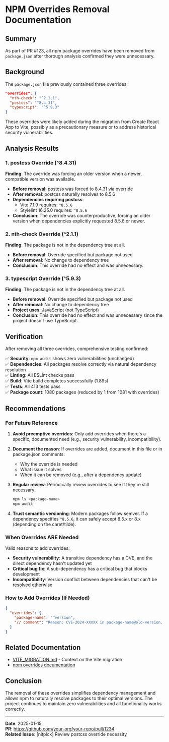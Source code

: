 # NPM Overrides Removal Documentation

## Summary

As part of PR #123, all npm package overrides have been removed from `package.json` after thorough analysis confirmed they were unnecessary.

## Background

The `package.json` file previously contained three overrides:

```json
"overrides": {
  "nth-check": "^2.1.1",
  "postcss": "^8.4.31",
  "typescript": "^5.9.3"
}
```

These overrides were likely added during the migration from Create React App to Vite, possibly as a precautionary measure or to address historical security vulnerabilities.

## Analysis Results

### 1. postcss Override (^8.4.31)

**Finding**: The override was forcing an older version when a newer, compatible version was available.

- **Before removal**: postcss was forced to 8.4.31 via override
- **After removal**: postcss naturally resolves to 8.5.6
- **Dependencies requiring postcss**:
  - Vite 7.1.9 requires: `^8.5.6`
  - Stylelint 16.25.0 requires: `^8.5.6`
- **Conclusion**: The override was counterproductive, forcing an older version when dependencies explicitly requested 8.5.6 or newer.

### 2. nth-check Override (^2.1.1)

**Finding**: The package is not in the dependency tree at all.

- **Before removal**: Override specified but package not used
- **After removal**: No change to dependency tree
- **Conclusion**: This override had no effect and was unnecessary.

### 3. typescript Override (^5.9.3)

**Finding**: The package is not in the dependency tree at all.

- **Before removal**: Override specified but package not used
- **After removal**: No change to dependency tree
- **Project uses**: JavaScript (not TypeScript)
- **Conclusion**: This override had no effect and was unnecessary since the project doesn't use TypeScript.

## Verification

After removing all three overrides, comprehensive testing confirmed:

✅ **Security**: `npm audit` shows zero vulnerabilities (unchanged)  
✅ **Dependencies**: All packages resolve correctly via natural dependency resolution  
✅ **Linting**: All ESLint checks pass  
✅ **Build**: Vite build completes successfully (1.89s)  
✅ **Tests**: All 413 tests pass  
✅ **Package count**: 1080 packages (reduced by 1 from 1081 with overrides)

## Recommendations

### For Future Reference

1. **Avoid preemptive overrides**: Only add overrides when there's a specific, documented need (e.g., security vulnerability, incompatibility).

2. **Document the reason**: If overrides are added, document in this file or in package.json comments:
   - Why the override is needed
   - What issue it solves
   - When it can be removed (e.g., after a dependency update)

3. **Regular review**: Periodically review overrides to see if they're still necessary:

   ```bash
   npm ls <package-name>
   npm audit
   ```

4. **Trust semantic versioning**: Modern packages follow semver. If a dependency specifies `^8.5.6`, it can safely accept 8.5.x or 8.x (depending on the caret/tilde).

### When Overrides ARE Needed

Valid reasons to add overrides:

- **Security vulnerability**: A transitive dependency has a CVE, and the direct dependency hasn't updated yet
- **Critical bug fix**: A sub-dependency has a critical bug that blocks development
- **Incompatibility**: Version conflict between dependencies that can't be resolved otherwise

### How to Add Overrides (If Needed)

```json
{
  "overrides": {
    "package-name": "^version",
    "// comment": "Reason: CVE-2024-XXXXX in package-name@old-version. Remove after dependency@version updates."
  }
}
```

## Related Documentation

- [VITE_MIGRATION.md](../VITE_MIGRATION.md) - Context on the Vite migration
- [npm overrides documentation](https://docs.npmjs.com/cli/v8/configuring-npm/package-json#overrides)

## Conclusion

The removal of these overrides simplifies dependency management and allows npm to naturally resolve packages to their optimal versions. The project continues to maintain zero vulnerabilities and all functionality works correctly.

---

**Date**: 2025-01-15  
**PR**: https://github.com/your-org/your-repo/pull/1234  
**Related Issue**: [nitpick] Review postcss override necessity
